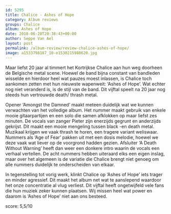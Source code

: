 ```yaml
---
id: 5295
title: Chalice - Ashes of Hope
category: Album reviews
groups: Chalice
album: Ashes of Hope
date: 2018-06-28T20:38:43+00:00
author: Seppe Van Ael
layout: post
permalink: /album-review/review-chalice-ashes-of-hope/
image: a1533798187_10-e1530215988620.jpg
---
```

Maar liefst 20 jaar al timmert het Kortrijkse Chalice aan hun weg doorheen de Belgische metal scene. Hoewel de band bijna constant van bandleden wisselde en hierdoor heel wat pauzes moest inlassen, is Chalice toch aankomen zetten met hun nieuwste wapenweit: ‘Ashes of Hope’. Wat echter nog niet veranderd is, is de stijl van de band. Dit vijftal speelt na 20 jaar nog steeds hun vertrouwde death/ thrash metal.

Opener ‘Amongst the Damned’ maakt meteen duidelijk wat we kunnen verwachten van het volledige album. Het nummer maakt gebruik van enkele mooie gitaarpartijen en een solo die samen afklokken op maar liefst zes minuten. De vocals van zanger Pieter zijn enerzijds gegrunt en anderzijds gekrijst. Dit maakt een mooie mengeling tussen black -en death metal. Muzikaal krijgen we vaak thrash te horen, een tragere variant weliswaar. Nummers als ‘Age of Fear’ pakken uit met een dosis melodie, hoewel we deze vaak wat liever op de voorgrond hadden gezien. Afsluiter ‘A Death Without Warning’ heeft dan weer een donkere intro waarin de vocals een verhaal vertellen. De acht nummers hebben uiteraard elks een eigen inslag, maar over het algemeen is de variatie die Chalice brengt niet genoeg om alle nummers duidelijk te onderscheiden van elkaar.

In tegenstelling tot vorig werk, klinkt Chalice op ‘Ashes of Hope’ iets trager en minder agressief. Dit maakt het album net wat te aanslepend waardoor het onze concentratie al vlug verliest. Dit vijftal heeft ongetwijfeld vele fans die hun muziek zeker kunnen plaatsen. Wij missen heel wat power en daarom is ‘Ashes of Hope’ niet aan ons besteed.

score: 5,5/10

&nbsp;